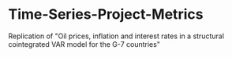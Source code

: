 # Time-Series-Project-Metrics
Replication of "Oil prices, inflation and interest rates in a structural cointegrated VAR model for the G-7 countries"
